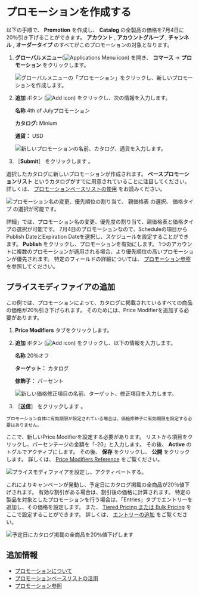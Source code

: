 # プロモーションを作成する

以下の手順で、 **Promotion** を作成し、 **Catalog** の全製品の価格を7月4日に20％引き下げることができます。 **アカウント** , **アカウントグループ** , **チャンネル** , **オーダータイプ** のすべてがこのプロモーションの対象となります。

1. **グローバルメニュー**(![Applications Menu icon](../../images/icon-applications-menu.png)) を開き、 **コマース** &rarr; **プロモーション** をクリックします。

   ![グローバルメニューの「プロモーション」をクリックし、新しいプロモーションを作成します。](./creating-a-promotion/images/01.png)

1. **追加** ボタン (![Add icon](../../images/icon-add.png)) をクリックし、次の情報を入力します。

   **名称** 4th of Julyプロモーション

   **カタログ:** Minium

   **通貨：** USD

   ![新しいプロモーションの名前、カタログ、通貨を入力します。](./creating-a-promotion/images/02.png)

1. ［**Submit**］ をクリックします 。

選択したカタログに新しいプロモーションが作成されます。 **ベースプロモーションリスト** というカタログがすでに用意されていることに注目してください。 詳しくは、 [プロモーションベースリストの使用](./using-the-promotion-base-list.md) をお読みください。

![プロモーション名の変更、優先順位の割り当て、 **親価格表** の選択、 **価格タイプ** の選択が可能です。](./creating-a-promotion/images/03.png)

詳細」では、プロモーション名の変更、優先度の割り当て、親価格表と価格タイプの選択が可能です。 7月4日のプロモーションなので、Scheduleの項目からPublish DateとExpiration Dateを選択し、スケジュールを設定することができます。 **Publish** をクリックし、プロモーションを有効にします。 1つのアカウントに複数のプロモーションが適用される場合、より優先順位の高いプロモーションが優先されます。 特定のフィールドの詳細については、 [プロモーション参照](./promotions-reference.md) を参照してください。

## プライスモディファイアの追加

この例では、プロモーションによって、カタログに掲載されているすべての商品の価格が20％引き下げられます。 そのためには、Price Modifierを追加する必要があります。

1. **Price Modifiers** タブをクリックします。

1. **追加** ボタン (![Add icon](../../images/icon-add.png)) をクリックし、以下の情報を入力します。

   **名称** 20％オフ

   **ターゲット：** カタログ

   **修飾子：** パーセント

   ![新しい価格修正項目の名前、ターゲット、修正項目を入力します。](./creating-a-promotion/images/04.png)

1. ［**送信**］ をクリックします 。

```{note}
プロモーション自体に有効期限が設定されている場合は、価格修飾子に有効期限を設定する必要はありません。
```

ここで、新しいPrice Modifierを設定する必要があります。 リストから項目をクリックし、パーセンテージの金額を「-20」と入力します。 その後、 **Active** のトグルでアクティブにします。 その後、 **保存** をクリックし、 **公開** をクリックします。 詳しくは、 [Price Modifiers Reference](./promotions-reference.md#price-modifiers-reference) をご覧ください。

![プライスモディファイアを設定し、アクティベートする。](./creating-a-promotion/images/05.png)

これによりキャンペーンが発動し、予定日にカタログ掲載の全商品が20％値下げされます。 有効な割引がある場合は、割引後の価格に計算されます。 特定の製品を対象としたプロモーションを行う場合は、「Entries」タブでエントリーを追加し、その価格を設定します。 また、 [Tiered Pricing または Bulk Pricing](./../using-price-tiers.md#bulk-pricing-vs-tier-pricing) をここで設定することができます。 詳しくは、 [エントリーの追加](./using-the-promotion-base-list.md#adding-entries) をご覧ください。

![予定日にカタログ掲載の全商品を20％値下げします](./creating-a-promotion/images/06.png)

## 追加情報

* [プロモーションについて](./introduction-to-promotions.md)
* [プロモーションベースリストの活用](./using-the-promotion-base-list.md)
* [プロモーション参照](./promotions-reference.md)
